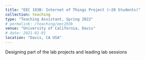 ```yaml
---
title: "EEC 193B: Internet of Things Project (~20 Students)"
collection: teaching
type: "Teaching Assistant, Spring 2022"
# permalink: /teaching/eec193b
venue: "University of California, Davis"
# date: 2021-01-01
location: "Davis, CA USA"
---
```


Designing part of the lab projects and leading lab sessions